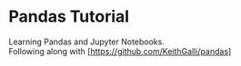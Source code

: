 # Pandas Tutorial  
Learning Pandas and Jupyter Notebooks.  
Following along with [https://github.com/KeithGalli/pandas]
